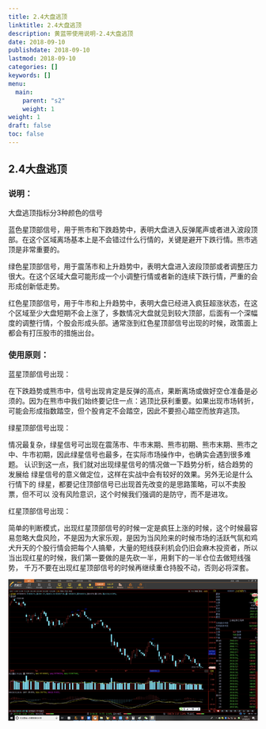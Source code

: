 ```yaml
---
title: 2.4大盘逃顶
linktitle: 2.4大盘逃顶
description: 黄蓝带使用说明-2.4大盘逃顶
date: 2018-09-10
publishdate: 2018-09-10
lastmod: 2018-09-10
categories: []
keywords: []
menu:
  main:
    parent: "s2"
    weight: 1
weight: 1
draft: false
toc: false
---
```



## 2.4大盘逃顶

### 说明：

大盘逃顶指标分3种颜色的信号

蓝色星顶部信号，用于熊市和下跌趋势中，表明大盘进入反弹尾声或者进入波段顶	  部。在这个区域离场基本上是不会错过什么行情的，关键是避开下跌行情。熊市逃	  顶是非常重要的。

绿色星顶部信号，用于震荡市和上升趋势中，表明大盘进入波段顶部或者调整压力	  很大。在这个区域大盘可能形成一个小调整行情或者新的连续下跌行情，严重的会	  形成创新低走势。

红色星顶部信号，用于牛市和上升趋势中，表明大盘已经进入疯狂超涨状态，在这	 个区域至少大盘短期不会上涨了，多数情况大盘就见到较大顶部，后面有一个深幅	 度的调整行情，个股会形成头部。通常涨到红色星顶部信号出现的时候，政策面上	 都会有打压股市的措施出台。

### 使用原则：

蓝星顶部信号出现：

在下跌趋势或熊市中，信号出现肯定是反弹的高点，果断离场或做好空仓准备是必	须的。因为在熊市中我们始终要记住一点：逃顶比获利重要。如果出现市场转折，	可能会形成指数踏空，但个股肯定不会踏空，因此不要担心踏空而放弃逃顶。

 

绿星顶部信号出现：

情况最复杂，绿星信号可出现在震荡市、牛市末期、熊市初期、熊市末期、熊市之	中、牛市初期，因此绿星信号也最多，在实际市场操作中，也确实会遇到很多难题。	认识到这一点，我们就对出现绿星信号的情况做一下趋势分析，结合趋势的发展给	绿星信号的意义做定位，这样在实战中会有较好的效果。另外无论是什么行情下的	绿星，都要记住顶部信号已出现首先改变的是思路策略，可以不卖股票，但不可以	没有风险意识，这个时候我们强调的是防守，而不是进攻。

 

红星顶部信号出现：

简单的判断模式，出现红星顶部信号的时候一定是疯狂上涨的时候，这个时候最容	易忽略大盘风险，不是因为大家乐观，是因为当风险来的时候市场的活跃气氛和鸡	犬升天的个股行情会把每个人搞晕，大量的短线获利机会仍旧会麻木投资者，所以	当出现红星的时候，我们第一要做的是先砍一半，用剩下的一半仓位去做短线强势，	千万不要在出现红星顶部信号的时候再继续重仓持股不动，否则必将深套。

![](/assets/hld_dapantd.png)

